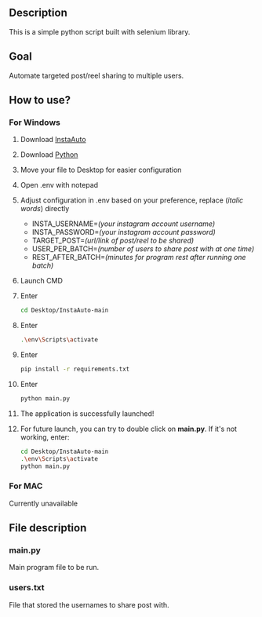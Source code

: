 ## Description
This is a simple python script built with selenium library.

## Goal
Automate targeted post/reel sharing to multiple users.

## How to use?

### For Windows
1. Download [InstaAuto](https://github.com/Leoxhiu/InstaAuto/archive/refs/heads/main.zip)

2. Download [Python](https://www.python.org/downloads/)
   
3. Move your file to Desktop for easier configuration

4. Open .env with notepad

5. Adjust configuration in .env based on your preference, replace (_italic words_) directly
    - INSTA_USERNAME=_(your instagram account username)_
    - INSTA_PASSWORD=_(your instagram account password)_
    - TARGET_POST=_(url/link of post/reel to be shared)_
    - USER_PER_BATCH=_(number of users to share post with at one time)_
    - REST_AFTER_BATCH=_(minutes for program rest after running one batch)_

6. Launch CMD

7. Enter
   ```sh 
   cd Desktop/InstaAuto-main

9. Enter
   ```sh
   .\env\Scripts\activate

11. Enter
    ```sh
    pip install -r requirements.txt

13. Enter
    ```sh
    python main.py

15. The application is successfully launched!
    
16. For future launch, you can try to double click on **main.py**. If it's not working, enter:
    ```sh
    cd Desktop/InstaAuto-main
    .\env\Scripts\activate
    python main.py

### For MAC
Currently unavailable

## File description
### main.py
Main program file to be run.

### users.txt
File that stored the usernames to share post with.
